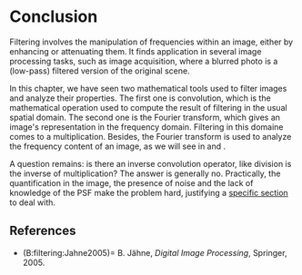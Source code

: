 # Conclusion

Filtering involves the manipulation of frequencies within an image, either by enhancing or attenuating them.
It finds application in several image processing tasks,
such as image acquisition,
where a blurred photo is a (low-pass) filtered version of the original scene.

In this chapter, we have seen two mathematical tools used to filter images and analyze their properties.
The first one is convolution, which is the mathematical operation used to compute the result of filtering in the usual spatial domain.
The second one is the Fourier transform, which gives an image's representation in the frequency domain.
Filtering in this domaine comes to a multiplication.
Besides, the Fourier transform is used to analyze the frequency content of an image,
as we will see in [](denoising) and [](deconvolution).

A question remains: is there an inverse convolution operator, like division is the inverse of multiplication?
The answer is generally no.
Practically, the quantification in the image, the presence of noise and the lack of knowledge of the PSF make the problem hard,
justifying a [specific section](deconvolution) to deal with.



<!-- # Existe-t-il un opérateur inverse de la convolution~? 
* Ce problème est appelé déconvolution.
* Si la PSF est connue et vérifie certaines conditions très particulières (cf. analyse de Fourier)~: c'est possible~!
* En pratique, la quantification et le bruit rendent la déconvolution difficile.

Jähne, p.119
Cette question est importante car des dégradations comme le flou de bougé ou de mauvaise mise au point
peuvent être modélisées par une convolution.
Si un opérateur inverse existe et si la PSF est connue, alors il est possible de reconstruire l'image d'origine.
Le problème de l'inversion d'un filtre est appelé déconvolution ou filtrage inverse.
L'analyse de Fourier montrera que la reconstruction est possible pour des PSF très particulières.
Dans la pratique, la quantification et le bruit rendent la déconvolution encore plus difficile.
-->


## References

* (B:filtering:Jahne2005)=
  B. Jähne,
  _Digital Image Processing_,
  Springer, 2005.